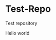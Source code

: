 # Test-Repo
Test repository
<html>
<title>Hello World ISC-2 testing commit review</title>
<body>
Hello world
</body>
</html>
